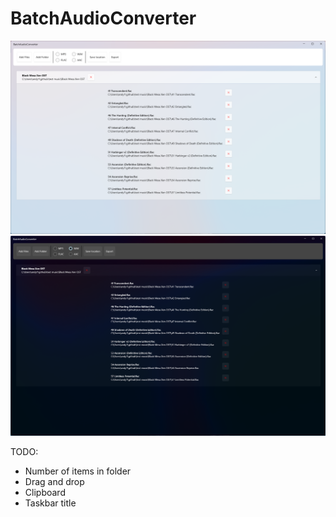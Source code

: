 # BatchAudioConverter

![Light theme screenshot](ScreenshotLight.png)
![Dark theme screenshot](ScreenshotDark.png)	

TODO:
* Number of items in folder
* Drag and drop
* Clipboard
* Taskbar title